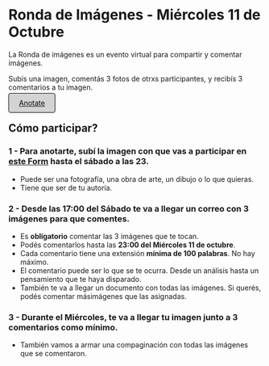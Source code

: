 # Ronda de Imágenes - Miércoles 11 de Octubre

La Ronda de imágenes es un evento virtual para compartir y comentar imágenes. 

Subís una imagen, comentás 3 fotos de otrxs participantes, y recibís 3 comentarios a tu imagen.

[<span style="padding: 10px 20px; background-color: #D3D3D3; color: #0A0A0A; border: 1px solid #000; border-radius: 4px; cursor: pointer; transition: background-color 0.3s ease;">Anotate</span>](https://forms.gle/9iGnnQJXwtH1vTvd6)

## Cómo participar?

### 1 - Para anotarte, subí la imagen con que vas a participar en [este Form](https://forms.gle/9iGnnQJXwtH1vTvd6) hasta el sábado a las 23.

- Puede ser una fotografía, una obra de arte, un dibujo o lo que quieras. 
- Tiene que ser de tu autoría.

### 2 - Desde las 17:00 del Sábado te va a llegar un correo con 3 imágenes para que comentes.

- Es **obligatorio** comentar las 3 imágenes que te tocan.
- Podés comentarlos hasta las **23:00 del Miércoles 11 de octubre**.
- Cada comentario tiene una extensión **mínima de 100 palabras**. No hay máximo.
- El comentario puede ser lo que se te ocurra. Desde un análisis hasta un pensamiento que te haya disparado.
- También te va a llegar un documento con todas las imágenes. Si querés, podés comentar másimágenes que las asignadas.

### 3 - Durante el Miércoles, te va a llegar tu imagen junto a 3 comentarios como mínimo.

- También vamos a armar una compaginación con todas las imágenes que se comentaron.

<link rel="shortcut icon" type="image/x-icon" href="favicon.ico">
